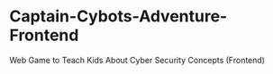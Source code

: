 # Captain-Cybots-Adventure-Frontend
Web Game to Teach Kids About Cyber Security Concepts (Frontend)
